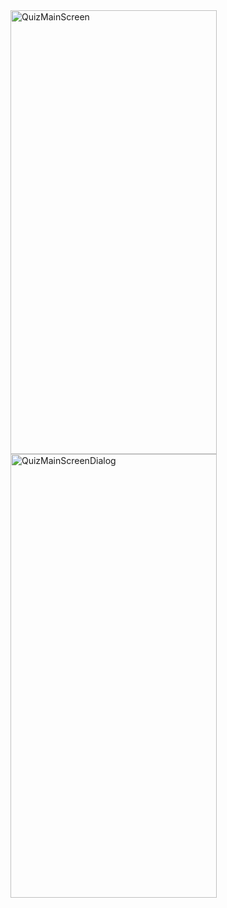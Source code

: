 <img width="330" height="710" alt="QuizMainScreen" src="https://github.com/user-attachments/assets/6621ca6b-f803-44dd-bce6-1aef9b4ba0a7" />
<img width="330" height="710" alt="QuizMainScreenDialog" src="https://github.com/user-attachments/assets/1590e2a5-66c0-42ec-a425-32db3da98f4f" />

